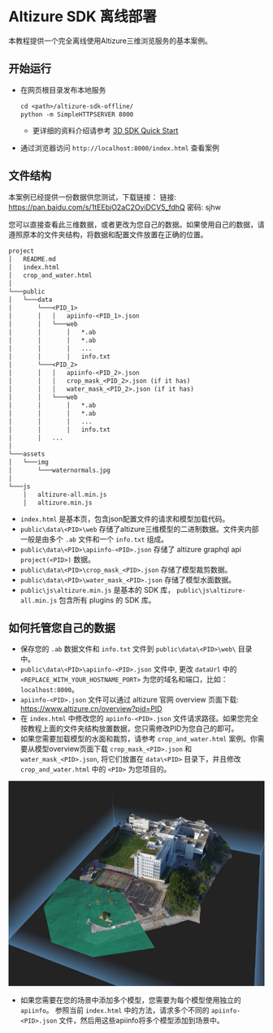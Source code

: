 # Altizure SDK 离线部署

本教程提供一个完全离线使用Altizure三维浏览服务的基本案例。

## 开始运行
* 在网页根目录发布本地服务
    ```
    cd <path>/altizure-sdk-offline/
    python -m SimpleHTTPSERVER 8000
    ```
    * 更详细的资料介绍请参考 [3D SDK Quick Start](https://docs.altizure.cn/en/jssdk.html)

* 通过浏览器访问 `http://localhost:8000/index.html` 查看案例

## 文件结构
本案例已经提供一份数据供您测试，下载链接：
链接: https://pan.baidu.com/s/1tEEbjO2aC2OviDCV5_fdhQ  密码: sjhw

您可以直接查看此三维数据，或者更改为您自己的数据。如果使用自己的数据，请遵照原本的文件夹结构，将数据和配置文件放置在正确的位置。

```
project
│   README.md
│   index.html
│   crop_and_water.html
│
└───public
│   └───data
│       └───<PID_1>
│       │   │   apiinfo-<PID_1>.json
│       │   └───web
│       │       │   *.ab
│       │       │   *.ab
│       │       │   ...
│       │       │   info.txt
│       └───<PID_2>
│       │   │   apiinfo-<PID_2>.json
│       │   │   crop_mask_<PID_2>.json (if it has)
│       │   │   water_mask_<PID_2>.json (if it has)
│       │   └───web
│       │       │   *.ab
│       │       │   *.ab
│       │       │   ...
│       │       │   info.txt
│       │   ...
│   
└───assets
│   └───img
│       └───waternormals.jpg
│   
└───js
    │   altizure-all.min.js
    │   altizure.min.js
```

+ `index.html` 是基本页，包含json配置文件的请求和模型加载代码。
+ `public\data\<PID>\web` 存储了altizure三维模型的二进制数据。文件夹内部一般是由多个 `.ab` 文件和一个 `info.txt` 组成。
+ `public\data\<PID>\apiinfo-<PID>.json` 存储了 altizure graphql api `project(<PID>)` 数据。
+ `public\data\<PID>\crop_mask_<PID>.json` 存储了模型裁剪数据。
+ `public\data\<PID>\water_mask_<PID>.json` 存储了模型水面数据。
+ `public\js\altizure.min.js` 是基本的 SDK 库， `public\js\altizure-all.min.js` 包含所有 plugins 的 SDK 库。


## 如何托管您自己的数据


* 保存您的 `.ab` 数据文件和 `info.txt` 文件到 `public\data\<PID>\web\` 目录中。
* `public\data\<PID>\apiinfo-<PID>.json` 文件中, 更改 `dataUrl` 中的 `<REPLACE_WITH_YOUR_HOSTNAME_PORT>` 为您的域名和端口，比如： `localhost:8000`。 
* `apiinfo-<PID>.json` 文件可以通过 altizure 官网 overview 页面下载: https://www.altizure.cn/overview?pid=PID
* 在 `index.html` 中修改您的 `apiinfo-<PID>.json` 文件请求路径。如果您完全按教程上面的文件夹结构放置数据，您只需修改PID为您自己的即可。
* 如果您需要加载模型的水面和裁剪，请参考 `crop_and_water.html` 案例。你需要从模型overview页面下载 `crop_mask_<PID>.json` 和 `water_mask_<PID>.json`, 将它们放置在 `data\<PID>` 目录下，并且修改 `crop_and_water.html` 中的 `<PID>` 为您项目的。

![project with crop and water](./public/assets/img/screen_capture.jpg)
* 如果您需要在您的场景中添加多个模型，您需要为每个模型使用独立的 `apiinfo`。 参照当前 `index.html` 中的方法，请求多个不同的 `apiinfo-<PID>.json` 文件，然后用这些apiinfo将多个模型添加到场景中。